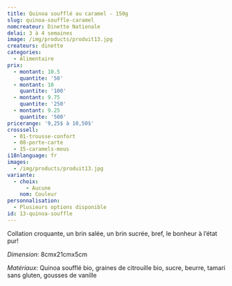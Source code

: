 ```yaml
---
title: Quinoa soufflé au caramel - 150g
slug: quinoa-souffle-caramel
nomcreateur: Dinette Nationale
delai: 3 à 4 semaines
image: /img/products/produit13.jpg
createurs: dinette
categories:
  - Alimentaire
prix:
  - montant: 10.5
    quantite: '50'
  - montant: 10
    quantite: '100'
  - montant: 9.75
    quantite: '250'
  - montant: 9.25
    quantite: '500'
pricerange: '9,25$ à 10,50$'
crosssell:
  - 01-trousse-confort
  - 08-porte-carte
  - 15-caramels-mous
i18nlanguage: fr
images:
  - /img/products/produit13.jpg
variante:
  - choix:
      - Aucune
    nom: Couleur
personnalisation:
  - Plusieurs options disponible
id: 13-quinoa-souffle
---
```

Collation croquante, un brin salée, un brin sucrée, bref, le bonheur à l’état pur!

_Dimension_: 8cmx21cmx5cm

*Matériaux*: Quinoa soufflé bio, graines de citrouille bio, sucre, beurre, tamari sans gluten, gousses de vanille


